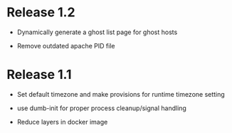 Release 1.2
============

* Dynamically generate a ghost list page for ghost hosts

* Remove outdated apache PID file


Release 1.1
============

* Set default timezone and make provisions for runtime timezone setting

* use dumb-init for proper process cleanup/signal handling

* Reduce layers in docker image

